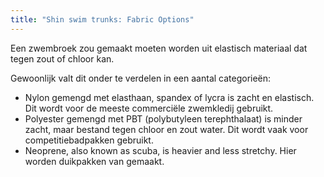 ```yaml
---
title: "Shin swim trunks: Fabric Options"
---
```


Een zwembroek zou gemaakt moeten worden uit elastisch materiaal dat tegen zout of chloor kan.

Gewoonlijk valt dit onder te verdelen in een aantal categorieën:

- Nylon gemengd met elasthaan, spandex of lycra is zacht en elastisch. Dit wordt voor de meeste commerciële zwemkledij gebruikt.
- Polyester gemengd met PBT (polybutyleen terephthalaat) is minder zacht, maar bestand tegen chloor en zout water. Dit wordt vaak voor competitiebadpakken gebruikt.
- Neoprene, also known as scuba, is heavier and less stretchy. Hier worden duikpakken van gemaakt.
